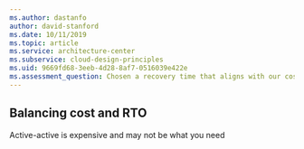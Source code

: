 ```yaml
---
ms.author: dastanfo
author: david-stanford
ms.date: 10/11/2019
ms.topic: article
ms.service: architecture-center
ms.subservice: cloud-design-principles
ms.uid: 9669fd68-3eeb-4d28-8af7-0516039e422e
ms.assessment_question: Chosen a recovery time that aligns with our cost goals
---
```

## Balancing cost and RTO

Active-active is expensive and may not be what you need
